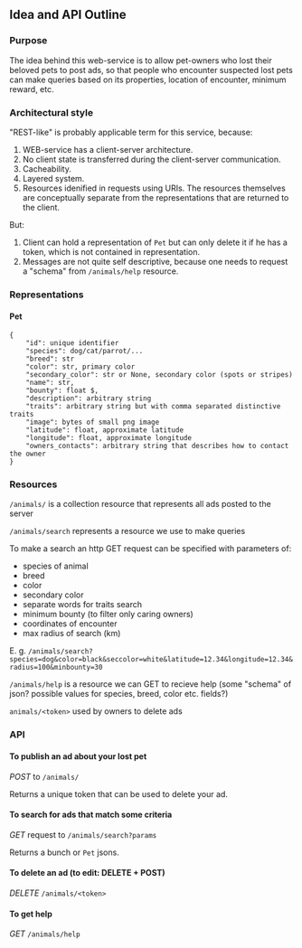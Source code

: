 ## Idea and API Outline

### Purpose

The idea behind this web-service is to allow pet-owners who lost their beloved pets to post ads, so that people who encounter suspected lost pets can make queries based on its properties, location of encounter, minimum reward, etc.

### Architectural style

"REST-like" is probably applicable term for this service, because:

1. WEB-service has a client-server architecture.
2. No client state is transferred during the client-server communication.
3. Cacheability.
4. Layered system.
4. Resources idenified in requests using URIs. The resources themselves are conceptually separate from the representations that are returned to the client.

But:

1. Client can hold a representation of `Pet` but can only delete it if he has a token, which is not contained in representation.
2. Messages are not quite self descriptive, because one needs to request a "schema" from `/animals/help` resource.

### Representations

#### Pet

```
{
	"id": unique identifier
	"species": dog/cat/parrot/...
	"breed": str
	"color": str, primary color
	"secondary_color": str or None, secondary color (spots or stripes)
	"name": str,
	"bounty": float $,
	"description": arbitrary string
	"traits": arbitrary string but with comma separated distinctive traits
	"image": bytes of small png image
	"latitude": float, approximate latitude
	"longitude": float, approximate longitude
	"owners_contacts": arbitrary string that describes how to contact the owner
}
```

### Resources

`/animals/` is a collection resource that represents all ads posted to the server

`/animals/search` represents a resource we use to make queries

To make a search an http GET request can be specified with parameters of:
- species of animal
- breed
- color
- secondary color
- separate words for traits search
- minimum bounty (to filter only caring owners)
- coordinates of encounter
- max radius of search (km)

E. g. `/animals/search?species=dog&color=black&seccolor=white&latitude=12.34&longitude=12.34&radius=100&minbounty=30`

`/animals/help` is a resource we can GET to recieve help (some "schema" of json? possible values for species, breed, color etc. fields?)

`animals/<token>` used by owners to delete ads

### API

#### To publish an ad about your lost pet

*POST* to `/animals/`

Returns a unique token that can be used to delete your ad.

#### To search for ads that match some criteria

*GET* request to `/animals/search?params`

Returns a bunch or `Pet` jsons.

#### To delete an ad (to edit: DELETE + POST)

*DELETE* `/animals/<token>`

#### To get help

*GET* `/animals/help`
